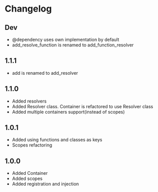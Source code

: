 # Changelog

## Dev

- @dependency uses own implementation by default
- add_resolve_function is renamed to add_function_resolver

## 1.1.1

- add is renamed to add_resolver

## 1.1.0

- Added resolvers
- Added Resolver class. Container is refactored to use Resolver class
- Added multiple containers support(instead of scopes)

## 1.0.1

- Added using functions and classes as keys
- Scopes refactoring

## 1.0.0

- Added Container
- Added scopes
- Added registration and injection
